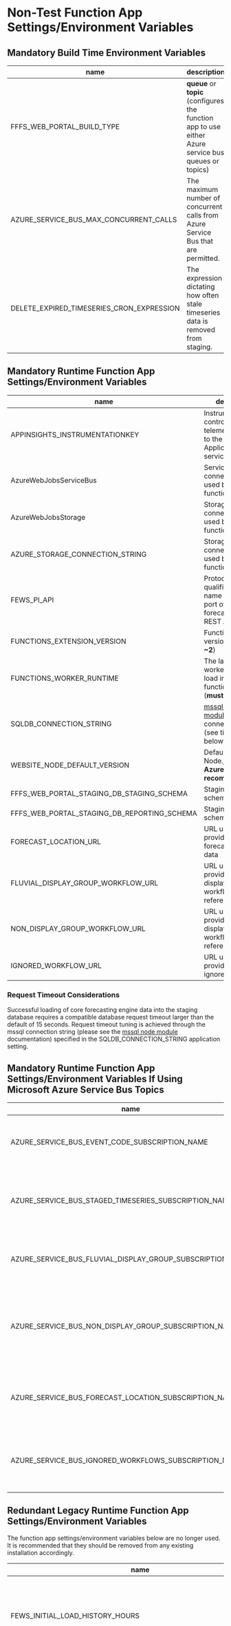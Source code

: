 # Non-Test Function App Settings/Environment Variables

## Mandatory Build Time Environment Variables

| name                                      | description                                                                                             |
|-------------------------------------------|---------------------------------------------------------------------------------------------------------|
| FFFS_WEB_PORTAL_BUILD_TYPE                | **queue** or **topic** (configures the function app to use either Azure service bus queues or topics)   |
| AZURE_SERVICE_BUS_MAX_CONCURRENT_CALLS    | The maximum number of concurrent calls from Azure Service Bus that are permitted.                       |
| DELETE_EXPIRED_TIMESERIES_CRON_EXPRESSION | The expression dictating how often stale timeseries data is removed from staging.                       |

## Mandatory Runtime Function App Settings/Environment Variables

| name                                      | description                                                                                                                           |
|-------------------------------------------|---------------------------------------------------------------------------------------------------------------------------------------|
| APPINSIGHTS_INSTRUMENTATIONKEY            | Instrumention key controlling if telemetry is sent to the ApplicationInsights service                                                 |
| AzureWebJobsServiceBus                    | Service bus connection string used by the function app                                                                                |
| AzureWebJobsStorage                       | Storage account connection string used by the function app                                                                            |
| AZURE_STORAGE_CONNECTION_STRING           | Storage account connection string used by the function app                                                                            |
| FEWS_PI_API                               | Protocol, fully qualified domain name and optional port of the core forecasting engine REST API                                       |
| FUNCTIONS_EXTENSION_VERSION               | Functions runtime version (**must be ~2**)                                                                                            |
| FUNCTIONS_WORKER_RUNTIME                  | The language worker runtime to load in the function app (**must be node**)                                                            |
| SQLDB_CONNECTION_STRING                   | [mssql node module](https://www.npmjs.com/package/mssql) connection string (see timeout note below)                                   |
| WEBSITE_NODE_DEFAULT_VERSION              | Default version of Node.js (**Microsoft Azure default is recommended**)                                                               |
| FFFS_WEB_PORTAL_STAGING_DB_STAGING_SCHEMA | Staging, staging schema name                                                                                                          |
| FFFS_WEB_PORTAL_STAGING_DB_REPORTING_SCHEMA | Staging, reporting schema name                                                                                                      |
| FORECAST_LOCATION_URL                     | URL used to provide the forecast location data                                                                                        |
| FLUVIAL_DISPLAY_GROUP_WORKFLOW_URL        | URL used to provide the fluvial display groups workflow reference data                                                                |
| NON_DISPLAY_GROUP_WORKFLOW_URL            | URL used to provide the non display groups workflow reference data                                                                    |
| IGNORED_WORKFLOW_URL                      | URL used to provide the ignored workflows                                                                                             |

### Request Timeout Considerations

Successful loading of core forecasting engine data into the staging database requires a compatible database request timeout larger than the
default of 15 seconds. Request timeout tuning is achieved through the mssql connection string (please see the
[mssql node module](https://www.npmjs.com/package/mssql) documentation) specified in the SQLDB_CONNECTION_STRING application setting.

## Mandatory Runtime Function App Settings/Environment Variables If Using Microsoft Azure Service Bus Topics

| name                                                  | description                                                                                    |
|-------------------------------------------------------|------------------------------------------------------------------------------------------------|
| AZURE_SERVICE_BUS_EVENT_CODE_SUBSCRIPTION_NAME        | Subscription name associated with fews-eventcode-topic                                         |
| AZURE_SERVICE_BUS_STAGED_TIMESERIES_SUBSCRIPTION_NAME | Subscription name associated with fews-staged-timeseries-topic                                 |
| AZURE_SERVICE_BUS_FLUVIAL_DISPLAY_GROUP_SUBSCRIPTION_NAME | Subscription name associated with fews-display-group-topic                                 |
| AZURE_SERVICE_BUS_NON_DISPLAY_GROUP_SUBSCRIPTION_NAME | Subscription name associated with fews-non-display-group-topic (no fluvial/coastal distinction)|
| AZURE_SERVICE_BUS_FORECAST_LOCATION_SUBSCRIPTION_NAME | Subscription name associated with fews-forecast-location-topic                                 |
| AZURE_SERVICE_BUS_IGNORED_WORKFLOWS_SUBSCRIPTION_NAME | Subscription name associated with fews-ignored-workflows-topic                                 |

## Redundant Legacy Runtime Function App Settings/Environment Variables

The function app settings/environment variables below are no longer used. It is recommended that they should be removed from any existing installation
accordingly.

| name                                      | description                                                                                                |
|-------------------------------------------|------------------------------------------------------------------------------------------------------------|
| FEWS_INITIAL_LOAD_HISTORY_HOURS           | Number of hours before the initial import time that core forecasting engine data should be retrieved for   |
| FEWS_LOAD_HISTORY_HOURS                   | Number of hours before subsequent import times that core forecasting engine data should be retrieved for   |
| FEWS_IMPORT_DISPLAY_GROUPS_SCHEDULE       | UNIX Cron expression controlling when time series display groups are imported                              |
| LOCATION_LOOKUP_URL                       | URL used to provide location lookup data associated with display groups                                    |
| AZURE_SERVICE_BUS_LOCATION_LOOKUP_SUBSCRIPTION_NAME | Subscription name associated with fews-location-lookup-topic                                     |
| AZURE_SERVICE_BUS_DISPLAY_GROUP_SUBSCRIPTION_NAME | Subscription name associated with fews-display-group-topic (no fluvial/coastal distinction)        |
| FEWS_LOCATION_IDS                         | Semi-colon separated list of locations used with scheduled imports                                         |
| FEWS_PLOT_ID                              | The core forecasting engine plot ID used with scheduled imports                                            |
| AZURE_SERVICE_BUS_FLUVIAL_NON_DISPLAY_GROUP_SUBSCRIPTION_NAME | Subscription name associated with fews-non-display-group-topic                         |

## Optional Runtime Function App Settings/Environment Variables

| name                         | description                                                                                                                                                                |
|------------------------------|----------------------------------------------------------------------------------------------------------------------------------------------------------------------------|
| SQLDB_LOCK_TIMEOUT           | Time limit for database lock acquisition in milliseconds (defaults to 6500ms)                                                                                              |
| FEWS_START_TIME_OFFSET_HOURS | Number of hours before task completion time that core forecasting engine data should be retrieved for (defaults to 12)                                                     |
| FEWS_END_TIME_OFFSET_HOURS   | Number of hours after task completion time that core forecasting engine data should be retrieved for (defaults to 120)                                                     |
| DELETE_EXPIRED_TIMESERIES_SOFT_LIMIT | The number of hours before the current time before which all completed status timeseries data should be removed (defaults to DELETE_EXPIRED_TIMESERIES_HARD_LIMIT) |
| DELETE_EXPIRED_TIMESERIES_HARD_LIMIT | The number of hours before the current time before which all timeseries data should be removed                                                                     |
